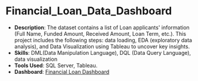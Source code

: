 # Financial_Loan_Data_Dashboard

- **Description**: The dataset contains a list of Loan applicants' information (Full Name, Funded Amount, Received Amount, Loan Term, etc.). This project includes the following steps: data loading, EDA (exploratory data analysis), and Data Visualization using Tableau to uncover key insights.
- **Skills**: DML(Data Manipulation Language), DQL (Data Query Language), data visualization
- **Tools Used**: SQL Server, Tableau.
- **Dashboard**: [Financial Loan Dashboard](https://public.tableau.com/app/profile/reem.saeed7356/viz/FinancialLoanAnalysis_17495276898930/Summary?publish=yes)
